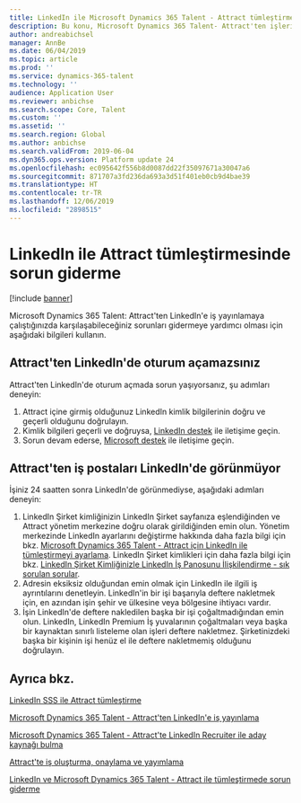 ```yaml
---
title: LinkedIn ile Microsoft Dynamics 365 Talent - Attract tümleştirmesinde sorun giderme
description: Bu konu, Microsoft Dynamics 365 Talent- Attract'ten işleri LinkedIn'de yayınlamaya çalıştığınızda oluşan sorunların nasıl giderileceğini açıklamaktadır.
author: andreabichsel
manager: AnnBe
ms.date: 06/04/2019
ms.topic: article
ms.prod: ''
ms.service: dynamics-365-talent
ms.technology: ''
audience: Application User
ms.reviewer: anbichse
ms.search.scope: Core, Talent
ms.custom: ''
ms.assetid: ''
ms.search.region: Global
ms.author: anbichse
ms.search.validFrom: 2019-06-04
ms.dyn365.ops.version: Platform update 24
ms.openlocfilehash: ec095642f556b8d0087dd22f35097671a30047a6
ms.sourcegitcommit: 871707a3fd236da693a3d51f401eb0cb9d4bae39
ms.translationtype: HT
ms.contentlocale: tr-TR
ms.lasthandoff: 12/06/2019
ms.locfileid: "2898515"
---
```

# <a name="troubleshoot-integration-with-linkedin-and-attract"></a>LinkedIn ile Attract tümleştirmesinde sorun giderme

[!include [banner](includes/banner.md)]

Microsoft Dynamics 365 Talent: Attract'ten LinkedIn'e iş yayınlamaya çalıştığınızda karşılaşabileceğiniz sorunları gidermeye yardımcı olması için aşağıdaki bilgileri kullanın.

## <a name="you-cant-sign-in-to-linkedin-from-attract"></a>Attract'ten LinkedIn'de oturum açamazsınız

Attract'ten LinkedIn'de oturum açmada sorun yaşıyorsanız, şu adımları deneyin:

1. Attract içine girmiş olduğunuz LinkedIn kimlik bilgilerinin doğru ve geçerli olduğunu doğrulayın.
2. Kimlik bilgileri geçerli ve doğruysa, [LinkedIn destek](https://www.linkedin.com/help/linkedin) ile iletişime geçin.
3. Sorun devam ederse, [Microsoft destek](./talent-support.md) ile iletişime geçin.

## <a name="job-posts-from-attract-dont-appear-on-linkedin"></a>Attract'ten iş postaları LinkedIn'de görünmüyor

İşiniz 24 saatten sonra LinkedIn'de görünmediyse, aşağıdaki adımları deneyin:

1. LinkedIn Şirket kimliğinizin LinkedIn Şirket sayfanıza eşlendiğinden ve Attract yönetim merkezine doğru olarak girildiğinden emin olun. Yönetim merkezinde LinkedIn ayarlarını değiştirme hakkında daha fazla bilgi için bkz. [Microsoft Dynamics 365 Talent - Attract için LinkedIn ile tümleştirmeyi ayarlama](attract-admin-linkedin.md). LinkedIn Şirket kimlikleri için daha fazla bilgi için bkz. [LinkedIn Şirket Kimliğinizle LinkedIn İş Panosunu İlişkilendirme - sık sorulan sorular](https://www.linkedin.com/help/linkedin/answer/98972).
2. Adresin eksiksiz olduğundan emin olmak için LinkedIn ile ilgili iş ayrıntılarını denetleyin. LinkedIn'in bir işi başarıyla deftere nakletmek için, en azından işin şehir ve ülkesine veya bölgesine ihtiyacı vardır.
3. İşin LinkedIn'de deftere nakledilen başka bir işi çoğaltmadığından emin olun. LinkedIn, LinkedIn Premium İş yuvalarının çoğaltmaları veya başka bir kaynaktan sınırlı listeleme olan işleri deftere nakletmez. Şirketinizdeki başka bir kişinin işi henüz el ile deftere nakletmemiş olduğunu doğrulayın.

## <a name="see-also"></a>Ayrıca bkz.

[LinkedIn SSS ile Attract tümleştirme](./attract-linkedin-faq.md)

[Microsoft Dynamics 365 Talent - Attract'ten LinkedIn'e iş yayınlama](./attract-post-jobs-to-linkedin.md)

[Microsoft Dynamics 365 Talent - Attract'te LinkedIn Recruiter ile aday kaynağı bulma](./attract-linkedin-recruiter.md)

[Attract'te iş oluşturma, onaylama ve yayımlama](./creating-jobs-attract.md)

[LinkedIn ve Microsoft Dynamics 365 Talent - Attract ile tümleştirmede sorun giderme](./attract-troubleshoot-linkedin.md)
